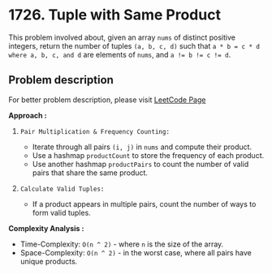 # 1726. Tuple with Same Product

This problem involved about, given an array `nums` of distinct positive integers, return the number of tuples `(a, b, c, d)` such that `a * b = c * d where a, b, c, and d` are elements of `nums`, and `a != b != c != d`.

## Problem description

For better problem description, please visit [LeetCode Page](https://leetcode.com/problems/tuple-with-same-product/description)

**Approach :**<br/>

1. `Pair Multiplication & Frequency Counting:`

    - Iterate through all pairs `(i, j)` in `nums` and compute their product.
    - Use a hashmap `productCount` to store the frequency of each product.
    - Use another hashmap `productPairs` to count the number of valid pairs that share the same product.

2. `Calculate Valid Tuples:`
    - If a product appears in multiple pairs, count the number of ways to form valid tuples.

**Complexity Analysis :**<br/>

-   Time-Complexity: `O(n ^ 2)` - where `n` is the size of the array.
-   Space-Complexity: `O(n ^ 2)` - in the worst case, where all pairs have unique products.
